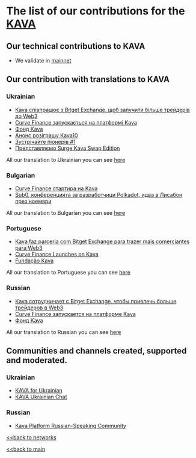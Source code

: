 # The list of our contributions for the [KAVA](https://www.kava.io/)

## Our technical contributions to KAVA

- We validate in [mainnet](https://www.mintscan.io/kava/validators/kavavaloper1a7xflafgxct35xhncmat33hp3v58kr3dfly48x)

## Our contribution with translations to KAVA
### Ukrainian
- [Kava співпрацює з Bitget Exchange, щоб залучити більше трейдерів до Web3](https://ua.nq4.net/v48M7ZEA9xN)
- [Curve Finance запускається на платформі Kava](https://ua.nq4.net/LG4PwVyOy5T)
- [Фонд Kava](https://ua.nq4.net/7oeFlQL4oca#7EWb)
- [Анонс розіграшу Kava10](https://ua.nq4.net/lq5HTZUX56W)
- [Зустрічайте піонерів #1](https://ua.nq4.net/fwO6g72PfVy)
- [Представляємо Surge:Kava Swap Edition](https://ua.nq4.net/KmcppG8PU3W)


All our translation to Ukrainian you can see [here](https://github.com/nq4-net/entrance/blob/main/languages/ukrainian.md)

### Bulgarian
- [Curve Finance стартира на Kava](https://bg.nq4.net/5VbXJuRwswz)
- [Sub0, конференцията за разработчици Polkadot, идва в Лисабон през ноември](https://bg.nq4.net/rIDKcyHFQbJ)


All our translation to Bulgarian you can see [here](https://github.com/nq4-net/entrance/blob/main/languages/bulgarian.md)

### Portuguese
- [Kava faz parceria com Bitget Exchange para trazer mais comerciantes para Web3](https://pt.nq4.net/4_uzMslm_YA)
- [Curve Finance Launches on Kava](https://pt.nq4.net/QQ4yZ8JQQcA)
- [Fundação Kava](https://pt.nq4.net/iq5aGflpf2c)


All our translation to Portuguese you can see [here](https://github.com/nq4-net/entrance/blob/main/languages/portuguese.md)

### Russian
- [Kava сотрудничает с Bitget Exchange, чтобы привлечь больше трейдеров в Web3](https://ru.nq4.net/8mBhGu_z3cL)
- [Curve Finance запускается на платформе Kava](https://ru.nq4.net/qxvHlWtjTSA)
- [Фонд Kava](https://ru.nq4.net/XGoFIt7_JaR)


All our translation to Russian you can see [here](https://github.com/nq4-net/entrance/blob/main/languages/russian.md)


## Communities and channels created, supported and moderated.
### Ukrainian
- [KAVA for Ukrainian](https://t.me/KavaUkraine)
- [KAVA Ukrainian Chat](https://t.me/KavaUkraineChat)

### Russian
- [Kava Platform Russian-Speaking Сommunity](https://t.me/KavaRussian)


[<<back to networks](https://github.com/nq4-net/entrance/tree/main/networks)

[<<back to main](https://github.com/nq4-net/entrance)
